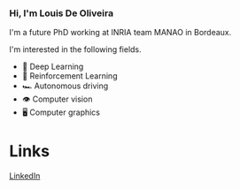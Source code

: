 ### Hi, I'm Louis De Oliveira

I'm a future PhD working at INRIA team MANAO in Bordeaux.

I'm interested in the following fields.
- :brain: Deep Learning
- :robot: Reinforcement Learning
- :racing_car: Autonomous driving
- :eye: Computer vision
- 🖥️ Computer graphics

# Links
[LinkedIn](https://www.linkedin.com/in/louis-de-oliveira/)

<!--
**LouisDeOliveira/LouisDeOliveira** is a ✨ _special_ ✨ repository because its `README.md` (this file) appears on your GitHub profile.

Here are some ideas to get you started:

- 🔭 I’m currently working on ...
- 🌱 I’m currently learning ...
- 👯 I’m looking to collaborate on ...
- 🤔 I’m looking for help with ...
- 💬 Ask me about ...
- 📫 How to reach me: ...
- 😄 Pronouns: ...
- ⚡ Fun fact: ...
-->
